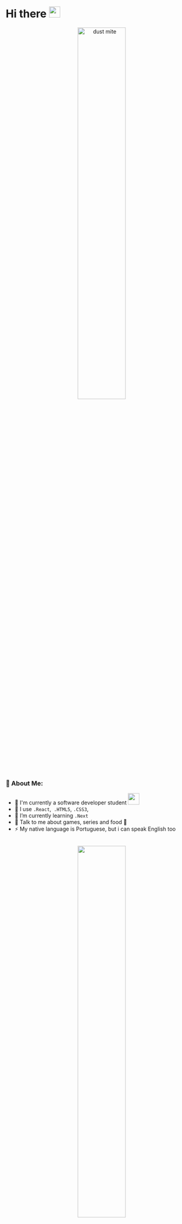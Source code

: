 # Hi there <img src="https://github.com/TheDudeThatCode/TheDudeThatCode/blob/master/Assets/Hi.gif" width="29px">

<div align="center">
<img src="https://images.unsplash.com/photo-1605379399843-5870eea9b74e?crop=entropy&cs=tinysrgb&fm=jpg&ixlib=rb-1.2.1&q=80&raw_url=true&ixid=MnwxMjA3fDB8MHxwaG90by1wYWdlfHx8fGVufDB8fHx8&auto=format&fit=crop&w=1198" 
alt="dust mite" width="50%" title="By Benjamin Combs via Unsplash">
</div>

### 🤵 About Me:
- 🏦 I'm currently a software developer student
      <img src="https://media.giphy.com/media/WUlplcMpOCEmTGBtBW/giphy.gif" width="30">
- 🔮 I use  ```.React```,``` .HTML5```, ```.CSS3```,
- 🌱 I’m currently learning ```.Next```
- 💬 Talk to me about games, series and food 🥘
- ⚡ My native language is Portuguese, but i can speak English too

##

<div align="center">
  <a href="https://github.com/RicardoVieira2s">
  <img width=50% src="https://github-readme-stats.vercel.app/api?username=RicardoVieira2s&show_icons=true&theme=synthwave&include_all_commits=true&count_private=true"/> 
  
</div>
      
##   

<div align="center">
  <img width=50% src="https://github-readme-stats.vercel.app/api/top-langs/?username=RicardoVieira2s&layout=compact&langs_count=7&theme=synthwave"/>
</div>
  
<div style="display: inline_block" align="center"><br>
  <img  height="30" width="40" src="https://cdn.jsdelivr.net/gh/devicons/devicon/icons/html5/html5-original.svg" />
  <img  height="30" width="40" src="https://cdn.jsdelivr.net/gh/devicons/devicon/icons/css3/css3-original.svg" />
  <img  height="30" width="40" src="https://cdn.jsdelivr.net/gh/devicons/devicon/icons/javascript/javascript-original.svg" />
  <img  height="30" width="40" src="https://cdn.jsdelivr.net/gh/devicons/devicon/icons/react/react-original.svg" />
  <img  height="30" width="40" src="https://cdn.jsdelivr.net/gh/devicons/devicon/icons/nextjs/nextjs-original.svg" />
  <img  height="30" width="40" src="https://cdn.jsdelivr.net/gh/devicons/devicon/icons/bootstrap/bootstrap-original.svg" />
</div>
  
 ##
  
<div>
  <a href = "mailto:vieiraricardodias@gmail.com"><img src="https://img.shields.io/badge/-Gmail-%23333?style=for-the-badge&logo=gmail&logoColor=white" target="_blank"></a>
  <a href="https://www.linkedin.com/in/vieiraricardodias/" target="_blank"><img src="https://img.shields.io/badge/-LinkedIn-%230077B5?style=for-the-badge&logo=linkedin&logoColor=white" target="_blank"></a>
</div>
  
<h1 align="center">Thank You! 🤵 </h1>
